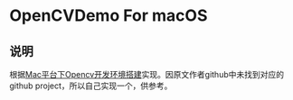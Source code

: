 #  OpenCVDemo For macOS

## 说明
根据[Mac平台下Opencv开发环境搭建](https://www.cnblogs.com/linjk/p/6029306.html)实现。因原文作者github中未找到对应的github project，所以自己实现一个，供参考。


